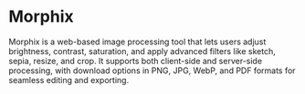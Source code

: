 # Morphix
Morphix is a web-based image processing tool that lets users adjust brightness, contrast, saturation, and apply advanced filters like sketch, sepia, resize, and crop. It supports both client-side and server-side processing, with download options in PNG, JPG, WebP, and PDF formats for seamless editing and exporting.
